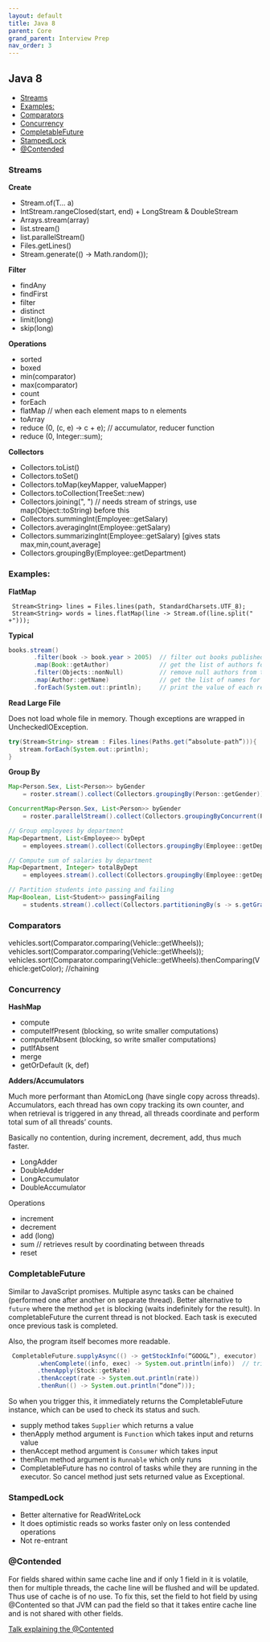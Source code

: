```yaml
---
layout: default
title: Java 8
parent: Core
grand_parent: Interview Prep
nav_order: 3
---
```

## Java 8

* [Streams](#streams)
* [Examples:](#examples-)
* [Comparators](#comparators)
* [Concurrency](#concurrency)
* [CompletableFuture](#completablefuture)
* [StampedLock](#stampedlock)
* [@Contended](#-contended)

### Streams

**Create**

- Stream.of(T… a)
- IntStream.rangeClosed(start, end)  + LongStream & DoubleStream
- Arrays.stream(array)
- list.stream()
- list.parallelStream()
- Files.getLines()
- Stream.generate(() -> Math.random());

**Filter**

- findAny
- findFirst
- filter
- distinct
- limit(long)
- skip(long)

**Operations**

- sorted
- boxed
- min(comparator)
- max(comparator)
- count
- forEach
- flatMap  // when each element maps to n elements
- toArray
- reduce (0, (c, e) -> c + e);   // accumulator, reducer function
- reduce (0, Integer::sum);

**Collectors**

- Collectors.toList()
- Collectors.toSet()
- Collectors.toMap(keyMapper, valueMapper)
- Collectors.toCollection(TreeSet::new)
- Collectors.joining(", ")   // needs stream of strings, use map(Object::toString) before this
- Collectors.summingInt(Employee::getSalary)
- Collectors.averagingInt(Employee::getSalary)
- Collectors.summarizingInt(Employee::getSalary)  [gives stats max,min,count,average]
- Collectors.groupingBy(Employee::getDepartment)

### Examples:

**FlatMap**

```
 Stream<String> lines = Files.lines(path, StandardCharsets.UTF_8);
 Stream<String> words = lines.flatMap(line -> Stream.of(line.split(" +")));
```

**Typical**

```java
books.stream()
       .filter(book -> book.year > 2005)  // filter out books published in or before 2005
       .map(Book::getAuthor)              // get the list of authors for the remaining books
       .filter(Objects::nonNull)          // remove null authors from the list
       .map(Author::getName)              // get the list of names for the remaining authors
       .forEach(System.out::println);     // print the value of each remaining element
```

**Read Large File** 

Does not load whole file in memory. Though exceptions are wrapped in UncheckedIOException.

```java
try(Stream<String> stream : Files.lines(Paths.get(“absolute-path”))){
   stream.forEach(System.out::println);  
}
```

**Group By**


```java
Map<Person.Sex, List<Person>> byGender 
    = roster.stream().collect(Collectors.groupingBy(Person::getGender));

ConcurrentMap<Person.Sex, List<Person>> byGender 
    = roster.parallelStream().collect(Collectors.groupingByConcurrent(Person::getGender))

// Group employees by department
Map<Department, List<Employee>> byDept
    = employees.stream().collect(Collectors.groupingBy(Employee::getDepartment));

// Compute sum of salaries by department
Map<Department, Integer> totalByDept  
    = employees.stream().collect(Collectors.groupingBy(Employee::getDepartment,Collectors.summingInt(Employee::getSalary)));

// Partition students into passing and failing
Map<Boolean, List<Student>> passingFailing 
    = students.stream().collect(Collectors.partitioningBy(s -> s.getGrade() >= PASS_THRESHOLD));
```


### Comparators

vehicles.sort(Comparator.comparing(Vehicle::getWheels));
vehicles.sort(Comparator.comparing(Vehicle::getWheels));
vehicles.sort(Comparator.comparing(Vehicle::getWheels).thenComparing(Vehicle:getColor);  //chaining


### Concurrency

**HashMap**

- compute
- computeIfPresent (blocking, so write smaller computations)
- computeIfAbsent (blocking, so write smaller computations)
- putIfAbsent
- merge
- getOrDefault (k, def)

**Adders/Accumulators**

Much more performant than AtomicLong (have single copy across threads). Accumulators, each thread has own copy tracking its own counter, and when retrieval is triggered in any thread, all threads coordinate and perform total sum of all threads’ counts.

Basically no contention, during increment, decrement, add, thus much faster.

- LongAdder
- DoubleAdder
- LongAccumulator
- DoubleAccumulator

Operations

- increment
- decrement
- add (long)
- sum  // retrieves result by coordinating between threads
- reset

### CompletableFuture

Similar to JavaScript promises. Multiple async tasks can be chained (performed one after another on separate thread). Better alternative to ```future``` where the method ```get``` is blocking (waits indefinitely for the result). In completableFuture the current thread is not blocked. Each task is executed once previous task is completed. 

Also, the program itself becomes more readable. 

```java
 CompletableFuture.supplyAsync(() -> getStockInfo(“GOOGL”), executor)   // if executor is not passed it uses internal pool
        .whenComplete((info, exec) -> System.out.println(info))  // triggered once previous operation is finished
        .thenApply(Stock::getRate)   
        .thenAccept(rate -> System.out.println(rate))  
        .thenRun(() -> System.out.println(“done”)));  
```

So when you trigger this, it immediately returns the CompletableFuture instance, which can be used to check its status and such.

- supply method takes ```Supplier``` which returns a value
- thenApply method argument is ```Function``` which takes input and returns value
- thenAccept method argument is ```Consumer``` which takes input
- thenRun method argument is ```Runnable``` which only runs 
- CompletableFuture has no control of tasks while they are running in the executor. So cancel method just sets returned value as Exceptional.

### StampedLock 

- Better alternative for ReadWriteLock
- It does optimistic reads so works faster only on less contended operations
- Not re-entrant

### @Contended

For fields shared within same cache line and if only 1 field in it is volatile, then for multiple threads, the cache line will be flushed and will be updated. Thus use of cache is of no use. 
To fix this, set the field to hot field by using @Contented so that JVM can pad the field so that it takes entire cache line and is not shared with other fields.

[Talk explaining the @Contented](https://www.youtube.com/watch?v=Q_0_1mKTlnY)


